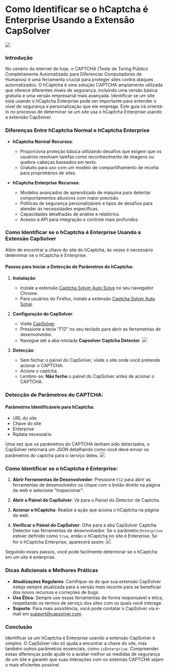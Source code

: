 # Como Identificar se o hCaptcha é Enterprise Usando a Extensão CapSolver

![](https://assets.capsolver.com/prod/images/post/2024-06-03/995f8bf5-3b94-47a7-bc8c-bcb1fb918538.jpeg)


### Introdução

No cenário da internet de hoje, o CAPTCHA (Teste de Turing Público Completamente Automatizado para Diferenciar Computadores de Humanos) é uma ferramenta crucial para proteger sites contra ataques automatizados. O hCaptcha é uma solução CAPTCHA amplamente utilizada que oferece diferentes níveis de segurança, incluindo uma versão básica gratuita e uma versão empresarial mais avançada. Identificar se um site está usando o hCaptcha Enterprise pode ser importante para entender o nível de segurança e personalização que ele emprega. Este guia irá orientá-lo no processo de determinar se um site usa o hCaptcha Enterprise usando a extensão CapSolver.

### Diferenças Entre hCaptcha Normal e hCaptcha Enterprise

- **hCaptcha Normal**
  **Recursos**:
  - Proporciona proteção básica utilizando desafios que exigem que os usuários resolvam tarefas como reconhecimento de imagens ou quebra-cabeças baseados em texto.
  - Gratuito para uso com um modelo de compartilhamento de receita para proprietários de sites.

- **hCaptcha Enterprise**
  **Recursos**:
  - Modelos avançados de aprendizado de máquina para detectar comportamentos abusivos com maior precisão.
  - Políticas de segurança personalizáveis e tipos de desafios para atender às necessidades específicas.
  - Capacidades detalhadas de análise e relatórios.
  - Acesso à API para integração e controle mais profundos.

### Como Identificar se o hCaptcha é Enterprise Usando a Extensão CapSolver

Além de encontrar a chave do site do hCaptcha, às vezes é necessário determinar se o hCaptcha é Enterprise.

#### Passos para Iniciar a Detecção de Parâmetros do hCaptcha:

1. **Instalação**:
   - Instale a extensão [Captcha Solver Auto Solve](https://chrome.google.com/webstore/detail/captcha-solver-auto-bypas/pgojnojmmhpofjgdmaebadhbocahppod) no seu navegador Chrome.
   - Para usuários do Firefox, instale a extensão [Captcha Solver Auto Solve](https://addons.mozilla.org/en-US/firefox/addon/capsolver-captcha-solver/).

2. **Configuração do CapSolver**:
   - Visite [CapSolver](https://www.capsolver.com/).
   - Pressione a tecla "F12" no seu teclado para abrir as ferramentas de desenvolvedor.
   - Navegue até a aba rotulada **Capsolver Captcha Detector**.
     ![](https://assets.capsolver.com/prod/images/post/2023-10-31/2115f05d-a7eb-40b6-9693-53baa45d39a9.png)

3. **Detecção**:
   - Sem fechar o painel do CapSolver, visite o site onde você pretende acionar o CAPTCHA.
   - Acione o captcha.
   - Lembre-se: **Não feche** o painel do CapSolver antes de acionar o CAPTCHA.

### Detecção de Parâmetros do CAPTCHA:

#### Parâmetros Identificáveis para hCaptcha:
- URL do site
- Chave do site
- Enterprise
- Rqdata necessário

Uma vez que os parâmetros do CAPTCHA tenham sido detectados, o CapSolver retornará um JSON detalhando como você deve enviar os parâmetros do captcha para o serviço deles.
![](https://assets.capsolver.com/prod/images/post/2024-06-03/ac905c03-0ce3-4c81-ad68-681522405f3b.png)

### Como Identificar se o hCaptcha é Enterprise:

1. **Abrir Ferramentas de Desenvolvedor**:
   Pressione `F12` para abrir as ferramentas de desenvolvedor ou clique com o botão direito na página da web e selecione "Inspecionar".
 
2. **Abrir o Painel do CapSolver**:
   Vá para o Painel do Detector de Captcha.

3. **Acionar o hCaptcha**:
   Realize a ação que aciona o hCaptcha na página da web.

4. **Verificar o Painel do CapSolver**:
   Olhe para a aba CapSolver Captcha Detector nas ferramentas de desenvolvedor. Se o parâmetro `Enterprise` estiver definido como `true`, então o hCaptcha no site é Enterprise.
   Se for o hCaptcha Enterprise, aparecerá assim:
![](https://assets.capsolver.com/prod/images/post/2024-06-03/86c02d82-3db3-4309-9305-e42fbf3eb550.png)

Seguindo esses passos, você pode facilmente determinar se o hCaptcha em um site é enterprise.

### Dicas Adicionais e Melhores Práticas

- **Atualizações Regulares**: Certifique-se de que sua extensão CapSolver esteja sempre atualizada para a versão mais recente para se beneficiar dos novos recursos e correções de bugs.
- **Uso Ético**: Sempre use essas ferramentas de forma responsável e ética, respeitando os termos de serviço dos sites com os quais você interage.
- **Suporte**: Para mais assistência, você pode contatar o CapSolver via e-mail em [support@capsolver.com](mailto:support@capsolver.com).

### Conclusão

Identificar se um hCaptcha é Enterprise usando a extensão CapSolver é simples. O CapSolver não só ajuda a encontrar a chave do site, mas também outros parâmetros essenciais, como `isEnterprise`. Compreender essas diferenças pode ajudá-lo a avaliar melhor as medidas de segurança de um site e garantir que suas interações com os sistemas CAPTCHA sejam o mais eficientes possível.
